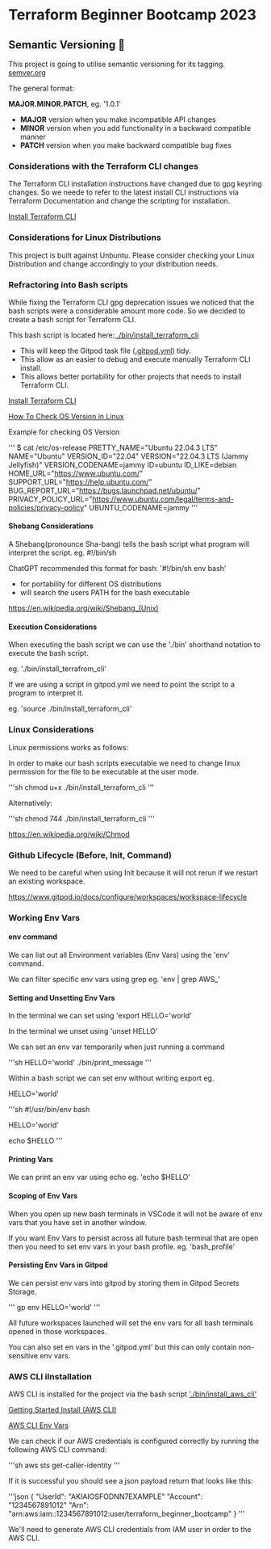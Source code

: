 # Terraform Beginner Bootcamp 2023

## Semantic Versioning :mage:   

This project is going to utilise semantic versioning for its tagging.
[semver.org](https://semver.org/)

The general format:

**MAJOR.MINOR.PATCH**, eg. '1.0.1'

- **MAJOR** version when you make incompatible API changes
- **MINOR** version when you add functionality in a backward compatible manner
- **PATCH** version when you make backward compatible bug fixes

### Considerations with the Terraform CLI changes

The Terraform CLI installation instructions have changed due to gpg keyring changes. So we neede to refer to the latest install CLI instructions via Terraform Documentation and change the scripting for installation.

[Install Terraform CLI ](https://developer.hashicorp.com/terraform/tutorials/aws-get-started/install-cli) 

### Considerations for Linux Distributions

This project is built against Unbuntu.
Please consider checking your Linux Distribution and change accordingly to your distribution needs.

### Refractoring into Bash scripts

While fixing the Terraform CLI gpg deprecation issues we noticed that the bash scripts were a considerable amount more code. So we decided to create a bash script for Terraform CLI.

This bash script is located here:[ ./bin/install_terraform_cli](./bin/install_terraform_cli.sh)

- This will keep the Gitpod task file ([.gitpod.yml](.gitpod.yml)) tidy.
- This allow as an easier to debug and execute manually Terraform CLI install.
- This allows better portability for other projects that needs to install Terraform CLI.


[Install Terraform CLI](https://developer.hashicorp.com/terraform/tutorials/aws-get-started/install-cli)

[How To Check OS Version in Linux ](
https://www.cyberciti.biz/faq/how-to-check-os-version-in-linux-command-line/)

Example for checking OS Version

'''
$ cat /etc/os-release
PRETTY_NAME="Ubuntu 22.04.3 LTS"
NAME="Ubuntu"
VERSION_ID="22.04"
VERSION="22.04.3 LTS (Jammy Jellyfish)"
VERSION_CODENAME=jammy
ID=ubuntu
ID_LIKE=debian
HOME_URL="https://www.ubuntu.com/"
SUPPORT_URL="https://help.ubuntu.com/"
BUG_REPORT_URL="https://bugs.launchpad.net/ubuntu/"
PRIVACY_POLICY_URL="https://www.ubuntu.com/legal/terms-and-policies/privacy-policy"
UBUNTU_CODENAME=jammy
'''

#### Shebang Considerations

A Shebang(pronounce Sha-bang) tells the bash script what program will interpret the script. eg. #!/bin/sh

ChatGPT recommended this format for bash: '#!/bin/sh env bash'

- for portability for different OS distributions
- will search the users PATH for the bash executable

https://en.wikipedia.org/wiki/Shebang_(Unix)

#### Execution Considerations

When executing the bash script we can use the './bin' shorthand notation to execute the bash script.

eg. './bin/install_terrafrom_cli'

If we are using a script in gitpod.yml we need to point the script to a program to interpret it.

eg. 'source ./bin/install_terraform_cli'

### Linux Considerations

Linux permissions works as follows:

In order to make our bash scripts executable we need to change linux permission for the file to be executable at the user mode.

'''sh
chmod u+x ./bin/install_terraform_cli
'''

Alternatively:

'''sh
chmod 744 ./bin/install_terraform_cli
'''

https://en.wikipedia.org/wiki/Chmod

### Github Lifecycle (Before, Init, Command)

We need to be careful when using Init because it will not rerun if we restart an existing workspace.

https://www.gitpod.io/docs/configure/workspaces/workspace-lifecycle

### Working Env Vars

#### env command

We can list out all Environment variables (Env Vars) using the 'env' command.

We can filter specific env vars using grep eg. 'env | grep AWS_'

#### Setting and Unsetting Env Vars

In the terminal we can set using 'export HELLO='world'

In the terminal we unset using 'unset HELLO'

We can set an env var temporarily when just running a command

'''sh
HELLO='world' ./bin/print_message
'''

Within a bash script we can set env without writing export eg.

HELLO='world'

'''sh
#!/usr/bin/env bash

HELLO='world'

echo $HELLO
'''

#### Printing Vars

We can print an env var using echo eg. 'echo $HELLO'

#### Scoping of Env Vars

When you open up new bash terminals in VSCode it will not be aware of env vars that you have set in another window.

If you want Env Vars to persist across all future bash terminal that are open then you need to set env vars in your bash profile. eg. 'bash_profile'

#### Persisting Env Vars in Gitpod

We can persist env vars into gitpod by storing them in Gitpod Secrets Storage. 

'''
gp env HELLO='world'
'''

All future workspaces launched will set the env vars for all bash terminals opened in those workspaces.

You can also set en vars in the '.gitpod.yml' but this can only contain non-sensitive env vars.

### AWS CLI iInstallation

AWS CLI is installed for the project via the bash script ['./bin/install_aws_cli'](./bin/install_aws_cli)

[Getting Started Install (AWS CLI)](https://docs.aws.amazon.com/cli/latest/userguide/getting-started-install.html)

[AWS CLI Env Vars](https://docs.aws.amazon.com/cli/latest/userguide/cli-configure-envvars.html)

We can check if our AWS credentials is configured correctly by running the following  AWS CLI command:

'''sh
aws sts get-caller-identity
'''

If it is successful you should see a json payload return that looks like this:

'''json
{
	"UserId": "AKIAIOSFODNN7EXAMPLE"
	"Account": "1234567891012"
	"Arn": "arn:aws:iam::1234567891012:user/terraform_beginner_bootcamp"
}
'''

We'll need to generate AWS CLI credentials from IAM user in order to the AWS CLI.







